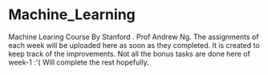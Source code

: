 # Machine_Learning

Machine Learing Course By Stanford . Prof Andrew Ng. 
The assignments of each week will be uploaded here as soon as they completed.
It is created to keep track of the improvements.
Not all the bonus tasks are done here of week-1 :'( 
Will complete the rest hopefully.

